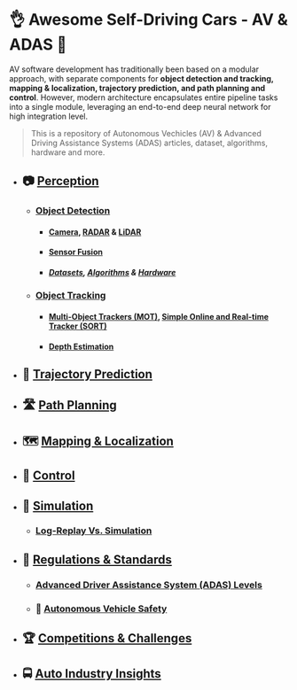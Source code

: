 # :ok_hand: Awesome Self-Driving Cars - AV & ADAS :car:

AV software development has traditionally been based on a modular approach, with separate components for **object detection and tracking, mapping & localization, trajectory prediction, and path planning and control**. However, modern architecture encapsulates entire pipeline tasks into a single module, leveraging an end-to-end deep neural network for high integration level.

> This is a repository of Autonomous Vechicles (AV) & Advanced Driving Assistance Systems (ADAS) articles, dataset, algorithms, hardware and more.

- ## :camera: [Perception](docs/perception.md)

  - ### [Object Detection]()

    - #### [Camera](), [RADAR]() & [LiDAR]()

    - #### [Sensor Fusion]()

    - ##### [Datasets](), [Algorithms]() & [Hardware]()

  - ### [Object Tracking]() 

    - #### [Multi-Object Trackers (MOT)](), [Simple Online and Real-time Tracker (SORT)]()

    - #### [Depth Estimation]()

- ## :blue_car: [Trajectory Prediction]()

- ## :motorway: [Path Planning]()

- ## :world_map: [Mapping & Localization]()

- ## :compass: [Control]()

- ## :city_sunset: [Simulation]()

  - ### [Log-Replay Vs. Simulation]()

- ## :medal_sports: [Regulations & Standards]()

  - ### [Advanced Driver Assistance System (ADAS) Levels]()

  - ### :safety_vest: [Autonomous Vehicle Safety]()

- ## :trophy: [Competitions & Challenges](docs/competitons.md)

- ## :oncoming_bus: [Auto Industry Insights]()
